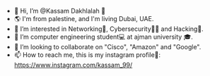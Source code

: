 - 👋 Hi, I’m @Kassam Dakhlalah 🌹
- 🌎 I'm from palestine, and I'm living Dubai, UAE.
- 👀 I’m interested in Networking📡, Cybersecurity🐱‍💻 and Hacking👾.
- 🌱 I’m computer engineering student💻 at ajman university 🎓.
- 💞️ I’m looking to collaborate on "Cisco", "Amazon" and "Google".
- 📫 How to reach me, this is my instagram profile🎥: https://www.instagram.com/kassam_99/

